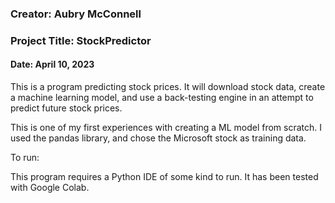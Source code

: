 ### Creator: Aubry McConnell

### Project Title: StockPredictor

#### Date: April 10, 2023

This is a program predicting stock prices. It will download stock data, create a machine learning model, and use a back-testing engine in an attempt to predict future stock prices.

This is one of my first experiences with creating a ML model from scratch. I used the pandas library, and chose the Microsoft stock as training data.

To run:

This program requires a Python IDE of some kind to run. It has been tested with Google Colab.
